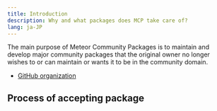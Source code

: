 ```yaml
---
title: Introduction
description: Why and what packages does MCP take care of?
lang: ja-JP
---
```


The main purpose of Meteor Community Packages is to maintain and develop major community packages that the original owner no longer wishes to or can maintain or wants it to be in the community domain.

* [GitHub organization](https://github.com/Meteor-Community-Packages)

## Process of accepting package

